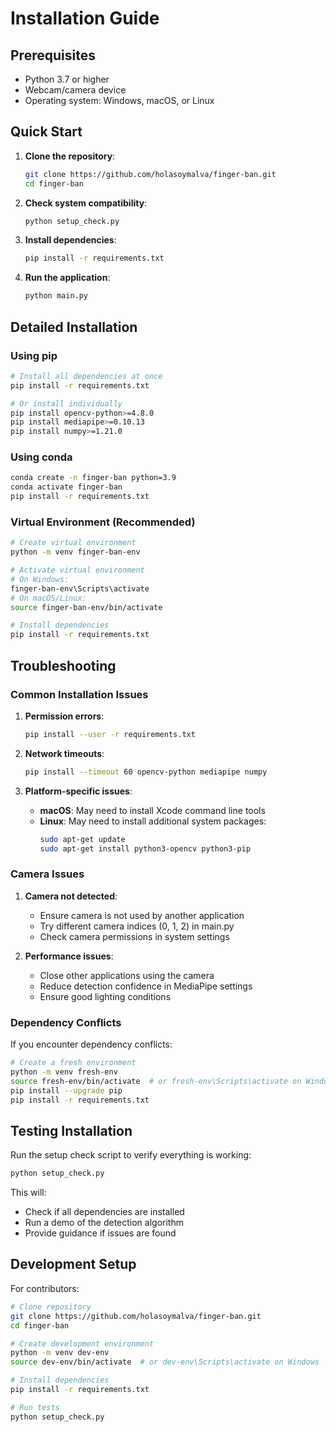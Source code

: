 # Installation Guide

## Prerequisites

- Python 3.7 or higher
- Webcam/camera device
- Operating system: Windows, macOS, or Linux

## Quick Start

1. **Clone the repository**:
   ```bash
   git clone https://github.com/holasoymalva/finger-ban.git
   cd finger-ban
   ```

2. **Check system compatibility**:
   ```bash
   python setup_check.py
   ```

3. **Install dependencies**:
   ```bash
   pip install -r requirements.txt
   ```

4. **Run the application**:
   ```bash
   python main.py
   ```

## Detailed Installation

### Using pip

```bash
# Install all dependencies at once
pip install -r requirements.txt

# Or install individually
pip install opencv-python>=4.8.0
pip install mediapipe>=0.10.13
pip install numpy>=1.21.0
```

### Using conda

```bash
conda create -n finger-ban python=3.9
conda activate finger-ban
pip install -r requirements.txt
```

### Virtual Environment (Recommended)

```bash
# Create virtual environment
python -m venv finger-ban-env

# Activate virtual environment
# On Windows:
finger-ban-env\Scripts\activate
# On macOS/Linux:
source finger-ban-env/bin/activate

# Install dependencies
pip install -r requirements.txt
```

## Troubleshooting

### Common Installation Issues

1. **Permission errors**:
   ```bash
   pip install --user -r requirements.txt
   ```

2. **Network timeouts**:
   ```bash
   pip install --timeout 60 opencv-python mediapipe numpy
   ```

3. **Platform-specific issues**:
   - **macOS**: May need to install Xcode command line tools
   - **Linux**: May need to install additional system packages:
     ```bash
     sudo apt-get update
     sudo apt-get install python3-opencv python3-pip
     ```

### Camera Issues

1. **Camera not detected**:
   - Ensure camera is not used by another application
   - Try different camera indices (0, 1, 2) in main.py
   - Check camera permissions in system settings

2. **Performance issues**:
   - Close other applications using the camera
   - Reduce detection confidence in MediaPipe settings
   - Ensure good lighting conditions

### Dependency Conflicts

If you encounter dependency conflicts:

```bash
# Create a fresh environment
python -m venv fresh-env
source fresh-env/bin/activate  # or fresh-env\Scripts\activate on Windows
pip install --upgrade pip
pip install -r requirements.txt
```

## Testing Installation

Run the setup check script to verify everything is working:

```bash
python setup_check.py
```

This will:
- Check if all dependencies are installed
- Run a demo of the detection algorithm
- Provide guidance if issues are found

## Development Setup

For contributors:

```bash
# Clone repository
git clone https://github.com/holasoymalva/finger-ban.git
cd finger-ban

# Create development environment
python -m venv dev-env
source dev-env/bin/activate  # or dev-env\Scripts\activate on Windows

# Install dependencies
pip install -r requirements.txt

# Run tests
python setup_check.py
```